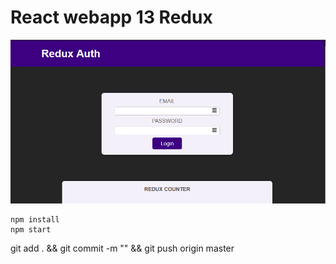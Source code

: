 # React webapp 13 Redux

![webapp](src/assets/app.png)

```
npm install
npm start
```

git add . && git commit -m "" && git push origin master

